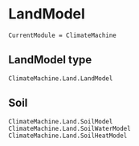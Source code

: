 # LandModel

```@meta
CurrentModule = ClimateMachine
```
## LandModel type

```@docs
ClimateMachine.Land.LandModel
```

## Soil
```@docs
ClimateMachine.Land.SoilModel
ClimateMachine.Land.SoilWaterModel
ClimateMachine.Land.SoilHeatModel
```

